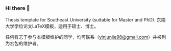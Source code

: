 ### Hi there 👋

Thesis template for Southeast University (suitable for Master and PhD). 东南大学学位论文LaTeX模板，适用于硕士、博士。

任何有志于参与本模板维护的同学，均可联系（yinjunjie98@gmail.com）并被列为宏包的维护者。

<!--
**seuthesis/seuthesis** is a ✨ _special_ ✨ repository because its `README.md` (this file) appears on your GitHub profile.

Here are some ideas to get you started:

- 🔭 I’m currently working on ...
- 🌱 I’m currently learning ...
- 👯 I’m looking to collaborate on ...
- 🤔 I’m looking for help with ...
- 💬 Ask me about ...
- 📫 How to reach me: ...
- 😄 Pronouns: ...
- ⚡ Fun fact: ...
-->
